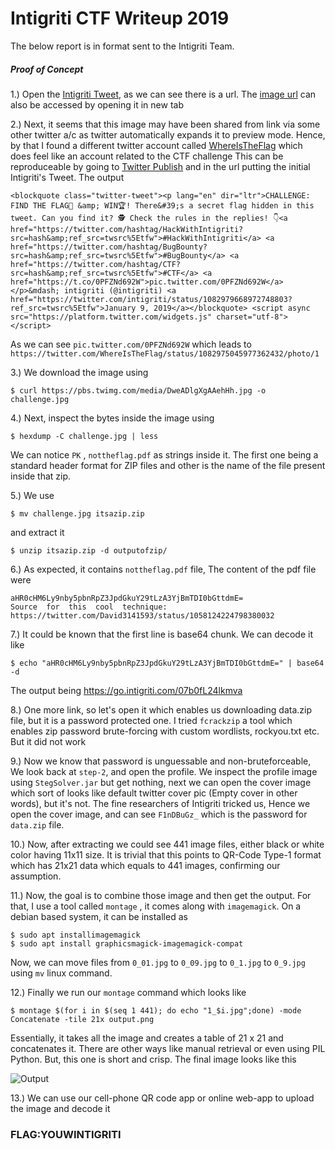 # Intigriti CTF Writeup 2019

The below report is in format sent to the Intigriti Team.

##### Proof of Concept

1.) Open the [Intigriti Tweet](https://twitter.com/intigriti/status/1082979668972748803), as we can see there is a url. The [image url](https://pbs.twimg.com/media/DweADlgXgAAehHh.jpg) can also be accessed by opening it in new tab

2.) Next, it seems that this image may have been shared from link via some other twitter a/c as twitter automatically expands it to preview mode. Hence, by that I found a different twitter account called [WhereIsTheFlag](https://twitter.com/WhereIsTheFlag) which does feel like an account related to the CTF challenge
This can be reproduceable by going to [Twitter Publish](https://publish.twitter.com) and in the url putting the initial Intigriti's Tweet.
The output
```
<blockquote class="twitter-tweet"><p lang="en" dir="ltr">CHALLENGE: FIND THE FLAG🚩 &amp; WIN🏆! There&#39;s a secret flag hidden in this tweet. Can you find it? 🕵️ Check the rules in the replies! 👇<a href="https://twitter.com/hashtag/HackWithIntigriti?src=hash&amp;ref_src=twsrc%5Etfw">#HackWithIntigriti</a> <a href="https://twitter.com/hashtag/BugBounty?src=hash&amp;ref_src=twsrc%5Etfw">#BugBounty</a> <a href="https://twitter.com/hashtag/CTF?src=hash&amp;ref_src=twsrc%5Etfw">#CTF</a> <a href="https://t.co/0PFZNd692W">pic.twitter.com/0PFZNd692W</a></p>&mdash; intigriti (@intigriti) <a href="https://twitter.com/intigriti/status/1082979668972748803?ref_src=twsrc%5Etfw">January 9, 2019</a></blockquote> <script async src="https://platform.twitter.com/widgets.js" charset="utf-8"></script>
```

As we can see `pic.twitter.com/0PFZNd692W` which leads to `https://twitter.com/WhereIsTheFlag/status/1082975045977362432/photo/1`

3.) We download the image using 
```
$ curl https://pbs.twimg.com/media/DweADlgXgAAehHh.jpg -o challenge.jpg
```

4.) Next, inspect the bytes inside the image using 
```
$ hexdump -C challenge.jpg | less
```
We can notice `PK` , `nottheflag.pdf` as strings inside it. The first one being a standard header format for ZIP files and other is the name of the file present inside that zip.

5.) We use 
```
$ mv challenge.jpg itsazip.zip
```
and extract it 
```
$ unzip itsazip.zip -d outputofzip/
```

6.) As expected, it contains `nottheflag.pdf` file, The content of the pdf file were
```
aHR0cHM6Ly9nby5pbnRpZ3JpdGkuY29tLzA3YjBmTDI0bGttdmE=
Source  for  this  cool  technique:  
https://twitter.com/David3141593/status/1058124224798380032
```

7.) It could be known that the first line is base64 chunk. We can decode it like
```
$ echo "aHR0cHM6Ly9nby5pbnRpZ3JpdGkuY29tLzA3YjBmTDI0bGttdmE=" | base64 -d
```
The output being
https://go.intigriti.com/07b0fL24lkmva

8.) One more link, so let's open it which enables us downloading data.zip file, but it is a password protected one. I tried `fcrackzip` a tool which enables zip password brute-forcing with custom wordlists, rockyou.txt etc. But it did not work

9.) Now we know that password is unguessable and non-bruteforceable, We look back at `step-2`, and open the profile. We inspect the profile image using `StegSolver.jar` but get nothing, next we can open the cover image which sort of looks like default twitter cover pic (Empty cover in other words), but it's not. The fine researchers of Intigriti tricked us, Hence we open the cover image, and can see `F1nDBuGz_` which is the password for `data.zip` file.

10.) Now, after extracting we could see 441 image files, either black or white color having 11x11 size. It is trivial that this points to QR-Code Type-1 format which has 21x21 data which equals to 441 images, confirming our assumption.

11.) Now, the goal is to combine those image and then get the output. For that, I use a tool called `montage` , it comes along with `imagemagick`. On a debian based system, it can be installed as
```
$ sudo apt installimagemagick
$ sudo apt install graphicsmagick-imagemagick-compat
```
Now, we can move files from `0_01.jpg` to `0_09.jpg` to `0_1.jpg` to `0_9.jpg` using `mv` linux command.

12.) Finally we run our `montage` command which looks like
```
$ montage $(for i in $(seq 1 441); do echo "1_$i.jpg";done) -mode Concatenate -tile 21x output.png
```
Essentially, it takes all the image and creates a table of 21 x 21 and concatenates it. There are other ways like manual retrieval or even using PIL Python. But, this one is short and crisp.
The final image looks like this

![Output](https://i.ibb.co/j4dW3CP/output.png)

13.) We can use our cell-phone QR code app or online web-app to upload the image and decode it

### FLAG:YOUWINTIGRITI
